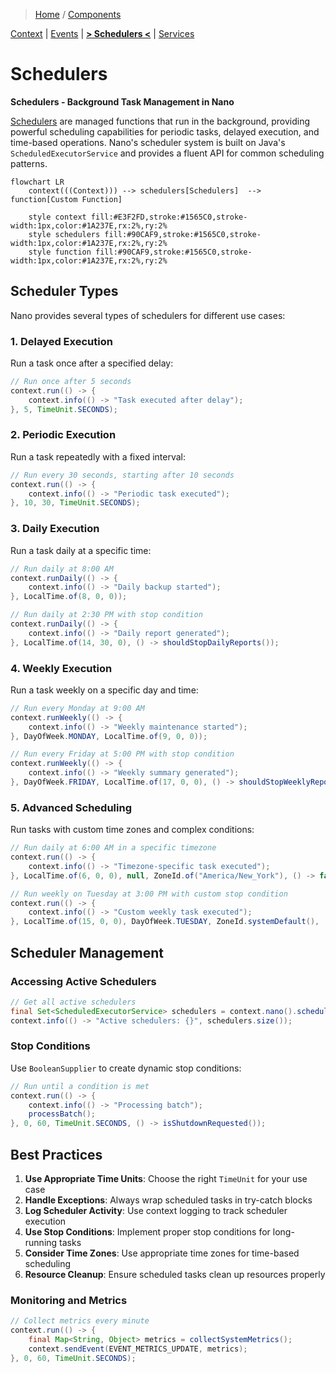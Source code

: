 > [Home](../../README.md) / [Components](../../README.md#-components)

 [Context](../context/README.md)
| [Events](../events/README.md)
| [**> Schedulers <**](README.md)
| [Services](../services/README.md)

# Schedulers

**Schedulers - Background Task Management in Nano**

[Schedulers](../schedulers/README.md) are managed functions that run in the background, providing powerful scheduling capabilities for periodic tasks, delayed execution, and time-based operations. Nano's scheduler system is built on Java's `ScheduledExecutorService` and provides a fluent API for common scheduling patterns.

```mermaid
flowchart LR
    context(((Context))) --> schedulers[Schedulers]  --> function[Custom Function]
    
    style context fill:#E3F2FD,stroke:#1565C0,stroke-width:1px,color:#1A237E,rx:2%,ry:2%
    style schedulers fill:#90CAF9,stroke:#1565C0,stroke-width:1px,color:#1A237E,rx:2%,ry:2%
    style function fill:#90CAF9,stroke:#1565C0,stroke-width:1px,color:#1A237E,rx:2%,ry:2%
```

## Scheduler Types

Nano provides several types of schedulers for different use cases:

### 1. Delayed Execution
Run a task once after a specified delay:

```java
// Run once after 5 seconds
context.run(() -> {
    context.info(() -> "Task executed after delay");
}, 5, TimeUnit.SECONDS);
```

### 2. Periodic Execution
Run a task repeatedly with a fixed interval:

```java
// Run every 30 seconds, starting after 10 seconds
context.run(() -> {
    context.info(() -> "Periodic task executed");
}, 10, 30, TimeUnit.SECONDS);
```

### 3. Daily Execution
Run a task daily at a specific time:

```java
// Run daily at 8:00 AM
context.runDaily(() -> {
    context.info(() -> "Daily backup started");
}, LocalTime.of(8, 0, 0));

// Run daily at 2:30 PM with stop condition
context.runDaily(() -> {
    context.info(() -> "Daily report generated");
}, LocalTime.of(14, 30, 0), () -> shouldStopDailyReports());
```

### 4. Weekly Execution
Run a task weekly on a specific day and time:

```java
// Run every Monday at 9:00 AM
context.runWeekly(() -> {
    context.info(() -> "Weekly maintenance started");
}, DayOfWeek.MONDAY, LocalTime.of(9, 0, 0));

// Run every Friday at 5:00 PM with stop condition
context.runWeekly(() -> {
    context.info(() -> "Weekly summary generated");
}, DayOfWeek.FRIDAY, LocalTime.of(17, 0, 0), () -> shouldStopWeeklyReports());
```

### 5. Advanced Scheduling
Run tasks with custom time zones and complex conditions:

```java
// Run daily at 6:00 AM in a specific timezone
context.run(() -> {
    context.info(() -> "Timezone-specific task executed");
}, LocalTime.of(6, 0, 0), null, ZoneId.of("America/New_York"), () -> false);

// Run weekly on Tuesday at 3:00 PM with custom stop condition
context.run(() -> {
    context.info(() -> "Custom weekly task executed");
}, LocalTime.of(15, 0, 0), DayOfWeek.TUESDAY, ZoneId.systemDefault(), () -> isMaintenanceMode());
```

## Scheduler Management

### Accessing Active Schedulers
```java
// Get all active schedulers
final Set<ScheduledExecutorService> schedulers = context.nano().schedulers();
context.info(() -> "Active schedulers: {}", schedulers.size());
```

### Stop Conditions
Use `BooleanSupplier` to create dynamic stop conditions:

```java
// Run until a condition is met
context.run(() -> {
    context.info(() -> "Processing batch");
    processBatch();
}, 0, 60, TimeUnit.SECONDS, () -> isShutdownRequested());
```

## Best Practices

1. **Use Appropriate Time Units**: Choose the right `TimeUnit` for your use case
2. **Handle Exceptions**: Always wrap scheduled tasks in try-catch blocks
3. **Log Scheduler Activity**: Use context logging to track scheduler execution
4. **Use Stop Conditions**: Implement proper stop conditions for long-running tasks
5. **Consider Time Zones**: Use appropriate time zones for time-based scheduling
6. **Resource Cleanup**: Ensure scheduled tasks clean up resources properly

### Monitoring and Metrics
```java
// Collect metrics every minute
context.run(() -> {
    final Map<String, Object> metrics = collectSystemMetrics();
    context.sendEvent(EVENT_METRICS_UPDATE, metrics);
}, 0, 60, TimeUnit.SECONDS);
```
